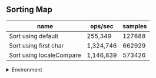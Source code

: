 ## Sorting Map

|name|ops/sec|samples|
|-|-|-|
|Sort using default|255,349|127688|
|Sort using first char|1,324,746|662929|
|Sort using localeCompare|1,146,839|573426|


<details>
<summary>Environment</summary>

* __Machine:__ linux x64 | 4 vCPUs | 7.6GB Mem
* __Run:__ Tue May 06 2025 19:46:11 GMT+0000 (Coordinated Universal Time)
* __Node:__ `v20.19.1`
</details>

<!--
{"environment":{"platform":"linux","arch":"x64","cpus":4,"totalMemory":7.597835540771484},"benchmarks":[{"name":"Sort using default","samples":127688,"opsSec":255349.23122939173},{"name":"Sort using first char","samples":662929,"opsSec":1324746.5164767317},{"name":"Sort using localeCompare","samples":573426,"opsSec":1146839.7288149016}]}-->
